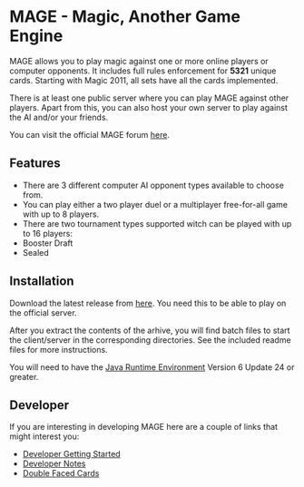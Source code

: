 # MAGE - Magic, Another Game Engine

MAGE allows you to play magic against one or more online players or computer opponents. It includes full rules enforcement for **5321** unique cards. Starting with Magic 2011, all sets have all the cards implemented.

There is at least one public server where you can play MAGE against other players. Apart from this, you can also host your own server to play against the AI and/or your friends.

You can visit the official MAGE forum [here](http://www.slightlymagic.net/forum/viewforum.php?f=70).

## Features
* There are 3 different computer AI opponent types available to choose from.
* You can play either a two player duel or a multiplayer free-for-all game with up to 8 players.
* There are two tournament types supported witch can be played with up to 16 players:
 * Booster Draft
 * Sealed

## Installation
Download the latest release from [here](http://download.magefree.com). You need this to be able to play on the official server.

After you extract the contents of the arhive, you will find batch files to start the client/server in the corresponding directories. See the included readme files for more instructions.

You will need to have the [Java Runtime Environment](http://java.com/en/) Version 6 Update 24 or greater. 

## Developer

If you are interesting in developing MAGE here are a couple of links that might interest you:
* [Developer Getting Started](http://github.com/magefree/mage/wiki/Developer-Getting-Started)
* [Developer Notes](http://github.com/magefree/mage/wiki/Developer-Notes)
* [Double Faced Cards](http://github.com/magefree/mage/wiki/Double-Faced-Cards)
